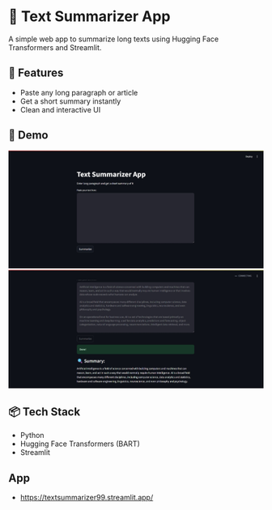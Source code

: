 # 📝 Text Summarizer App

A simple web app to summarize long texts using Hugging Face Transformers and Streamlit.

## 🔧 Features
- Paste any long paragraph or article
- Get a short summary instantly
- Clean and interactive UI

## 🚀 Demo
![Screenshot](image.png)![Screebshot-2](image-1.png)

## 📦 Tech Stack
- Python
- Hugging Face Transformers (BART)
- Streamlit


## App

- https://textsummarizer99.streamlit.app/


